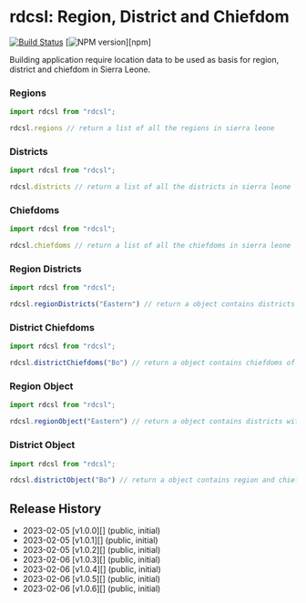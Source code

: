 # rdcsl: Region, District and Chiefdom

<!-- badges: start -->
[![Build Status](https://img.shields.io/travis/npm/v/rdcsl.svg)](https://travis-ci.org/isho/rdcsl)
[![NPM version](https://img.shields.io/npm/v/rdcsl.svg)][npm]
<!-- badges: end -->

Building application require location data to be used as basis for
region, district and chiefdom in Sierra Leone.

### Regions
```javascript
import rdcsl from "rdcsl";

rdcsl.regions // return a list of all the regions in sierra leone
```

### Districts
```javascript
import rdcsl from "rdcsl";

rdcsl.districts // return a list of all the districts in sierra leone
```

### Chiefdoms
```javascript
import rdcsl from "rdcsl";

rdcsl.chiefdoms // return a list of all the chiefdoms in sierra leone
```

### Region Districts
```javascript
import rdcsl from "rdcsl";

rdcsl.regionDistricts("Eastern") // return a object contains districts of the region argument passed in sierra leone
```

### District Chiefdoms
```javascript
import rdcsl from "rdcsl";

rdcsl.districtChiefdoms("Bo") // return a object contains chiefdoms of the district argument passed in sierra leone
```

### Region Object
```javascript
import rdcsl from "rdcsl";

rdcsl.regionObject("Eastern") // return a object contains districts with their  chiefdoms of the region argument passed in sierra leone
```

### District Object
```javascript
import rdcsl from "rdcsl";

rdcsl.districtObject("Bo") // return a object contains region and chiefdoms of the district argument passed in sierra leone
```

## Release History
* 2023-02-05 [v1.0.0][] (public, initial)
* 2023-02-05 [v1.0.1][] (public, initial)
* 2023-02-05 [v1.0.2][] (public, initial)
* 2023-02-06 [v1.0.3][] (public, initial)
* 2023-02-06 [v1.0.4][] (public, initial)
* 2023-02-06 [v1.0.5][] (public, initial)
* 2023-02-06 [v1.0.6][] (public, initial)